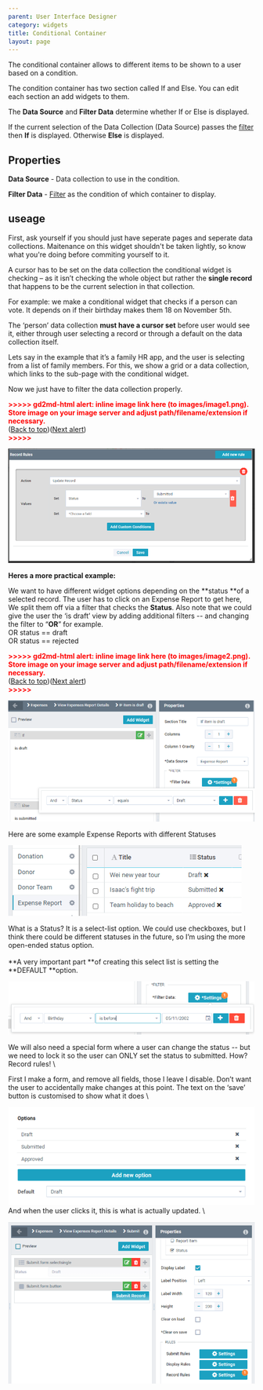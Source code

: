 ```yaml
---
parent: User Interface Designer
category: widgets
title: Conditional Container
layout: page
---
```


The conditional container allows to different items to be shown to a user based on a condition.

The condition container has two section called If and Else. You can edit each section an add widgets to them.

The **Data Source** and **Filter Data** determine whether If or Else is displayed.

If the current selection of the Data Collection (Data Source) passes the [filter](../../../concepts/filters/Filters.md) then **If** is displayed. Otherwise **Else** is displayed.

## Properties

**Data Source** - Data collection to use in the condition.

**Filter Data** - [Filter](../../../concepts/recordRules/RecordRules.md) as the condition of which container to display.

## useage

First, ask yourself if you should just have seperate pages and seperate data collections.
Maitenance on this widget shouldn't be taken lightly, so know what you're doing before commiting yourself to it.

A cursor has to be set on the data collection the conditional widget is checking – as it isn’t checking the whole object but rather the **single record** that happens to be the current selection in that collection.

For example: we make a conditional widget that checks if a person can vote. It depends on if their birthday makes them 18 on November 5th.

The ‘person’ data collection **must have a cursor set** before user would see it, either through user selecting a record or through a default on the data collection itself.

Lets say in the example that it’s a family HR app, and the user is selecting from a list of family members. For this, we show a grid or a data collection, which links to the sub-page with the conditional widget.

Now we just have to filter the data collection properly.



<p id="gdcalert1" ><span style="color: red; font-weight: bold">>>>>>  gd2md-html alert: inline image link here (to images/image1.png). Store image on your image server and adjust path/filename/extension if necessary. </span><br>(<a href="#">Back to top</a>)(<a href="#gdcalert2">Next alert</a>)<br><span style="color: red; font-weight: bold">>>>>> </span></p>


![alt_text](images/image1.png "image_tooltip")


**Heres a more practical example:**

We want to have different widget options depending on the **status **of a selected record. The user has to click on an Expense Report to get here,  \
We split them off via a filter that checks the **Status**. Also note that we could give the user the ‘is draft’ view by adding additional filters -- and changing the filter to “**OR**” for example.  \
OR status == draft \
OR status == rejected



<p id="gdcalert2" ><span style="color: red; font-weight: bold">>>>>>  gd2md-html alert: inline image link here (to images/image2.png). Store image on your image server and adjust path/filename/extension if necessary. </span><br>(<a href="#">Back to top</a>)(<a href="#gdcalert3">Next alert</a>)<br><span style="color: red; font-weight: bold">>>>>> </span></p>


![alt_text](images/image2.png "image_tooltip")


Here are some example Expense Reports with different Statuses

![alt_text](images/image3.png "image_tooltip")


What is a Status? It is a select-list option. We could use checkboxes, but I think there could be different statuses in the future, so I’m using the more open-ended status option.  \
 \
**A very important part **of creating this select list is setting the **DEFAULT **option.  

![alt_text](images/image4.png "image_tooltip")


We will also need a special form where a user can change the status -- but we need to lock it so the user can ONLY set the status to submitted. How? Record rules! \


First I make a form, and remove all fields, those I leave I disable. Don’t want the user to accidentally make changes at this point. The text on the ‘save’ button is customised to show what it does \


![alt_text](images/image5.png "image_tooltip")
 \
And when the user clicks it, this is what is actually updated. \


![alt_text](images/image6.png "image_tooltip")
